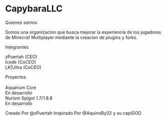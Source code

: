# CapybaraLLC
Quienes somos

Somos una organizacion que busca mejorar la experiencia de los jugadores de Minecraf Multiplayer
mediante la creacion de plugins y forks.

Integrantes

zPuertah (CEO)
<br>
lcode (CoCEO)
<br>
LK|Ultra (CoCEO)

Proyectos
<br>
<br>
Aquarium Core
<br>
En desarrollo
<br>
Nuriom Spigot 1.7/1.8.8
<br>
En desarrollo

Creado Por @zPuertah Inspirado Por @AquinoBy02 y su capiGOD
